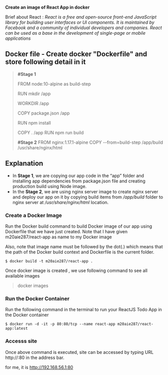 **Create an image of React App in docker**

Brief about React :
*React is a free and open-source front-end JavaScript library for building user interfaces or UI components. It is maintained by Facebook and a community of individual developers and companies. React can be used as a base in the development of single-page or mobile applications*

## Docker file - Create docker "Dockerfile" and store following detail in it

> **#Stage 1**
> 
> FROM node:10-alpine as build-step
> 
> RUN mkdir /app
> 
> WORKDIR /app
> 
> COPY package.json /app
> 
> RUN npm install
> 
> COPY . /app RUN npm run build
> 
>  **#Stage 2** 
> FROM nginx:1.17.1-alpine 
> COPY --from=build-step /app/build /usr/share/nginx/html

## Explanation 

 - In **Stage 1**, we are copying our app code in the “app” folder and installing app dependencies from package.json file and creating production build using Node image.
-  In the **Stage 2**, we are using nginx server image to create nginx server and deploy our app on it by copying build items from */app/build* folder to nginx server at */usr/share/nginx/html* location.
  
### **Create a Docker Image**

Run the Docker build command to build Docker image of our app using Dockerfile that we have just created.
Note that I have given  m20aie287/react-app  as name to my Docker image 

Also, note that image name must be followed by the dot(.) which means that the path of the Docker build context and Dockerfile is the current folder.

`$ docker build -t m20aie287/react-app .`

Once docker image is created , we use following command to see all available images

> docker images
### **Run the Docker Container**

Run the following command in the terminal to run your ReactJS Todo App in the Docker container 

`$ docker run -d -it -p 80:80/tcp --name react-app m20aie287/react-app:latest`
### Accesss site
Once above command is executed, site can be accessed by typing URL  http://<docker machine url>:80 in the address bar.

for me,  it is  http://192.168.56.1:80
 
